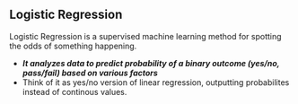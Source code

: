 ## Logistic Regression

Logistic Regression is a supervised machine learning method for spotting the odds of something happening.
- ***It analyzes data to predict probability of a binary outcome (yes/no, pass/fail) based on various factors***
- Think of it as yes/no version of linear regression, outputting probabilites instead of continous values.
